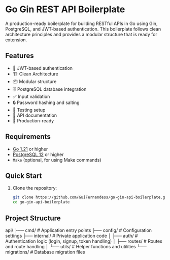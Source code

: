 # Go Gin REST API Boilerplate
A production-ready boilerplate for building RESTful APIs in Go using Gin, PostgreSQL, and JWT-based authentication. This boilerplate follows clean architecture principles and provides a modular structure that is ready for extension.

## Features

- 🔐 JWT-based authentication
- 🏗️ Clean Architecture
- 📦 Modular structure
- 🗄️ PostgreSQL database integration
- ✅ Input validation
- 🔒 Password hashing and salting
- 🧪 Testing setup
- 📝 API documentation
- 🚀 Production-ready

## Requirements

- [Go 1.21](https://golang.org/dl/) or higher
- [PostgreSQL 12](https://www.postgresql.org/download/) or higher
- `Make` (optional, for using Make commands)

## Quick Start

1. Clone the repository:
   ```bash
   git clone https://github.com/GuiFernandess/go-gin-api-boilerplate.git
   cd go-gin-api-boilerplate

## Project Structure

api/
├── cmd/            # Application entry points
├── config/         # Configuration settings
├── internal/       # Private application code
│   ├── auth/       # Authentication logic (login, signup, token handling)
│   ├── routes/     # Routes and route handling
│   └── utils/      # Helper functions and utilities
└── migrations/     # Database migration files
